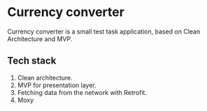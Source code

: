 # Currency converter
Currency converter is a small test task application, based on Clean Architecture and MVP. 

## Tech stack
1. Clean architecture.
2. MVP for presentation layer.
3. Fetching data from the network with Retrofit.
4. Moxy
